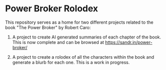 # Power Broker Rolodex

This repository serves as a home for two different projects related to the book
"The Power Broker" by Robert Caro:

1. A project to create AI generated summaries of each chapter of the book. This
   is now complete and can be browsed at https://sandr.in/power-broker/

2. A project to create a rolodex of all the characters within the book and
   generate a blurb for each one. This is a work in progress.
